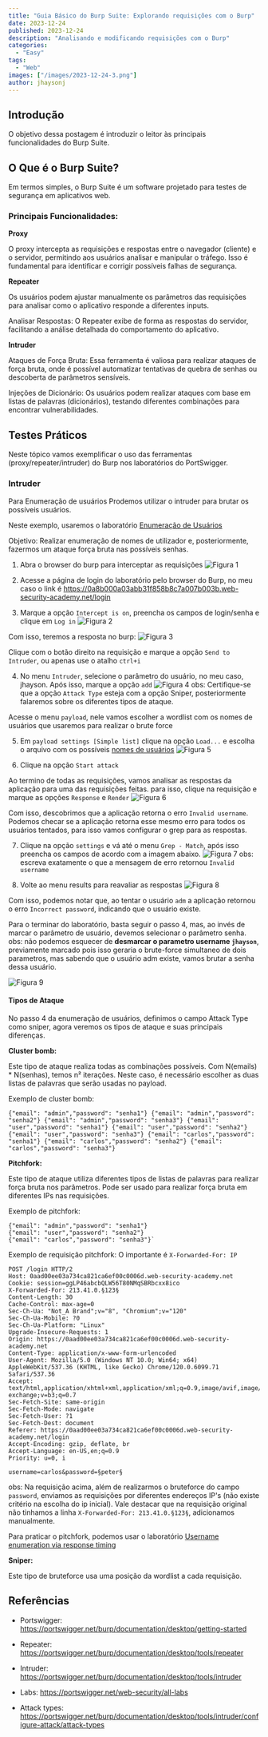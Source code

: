 ```yaml
---
title: "Guia Básico do Burp Suite: Explorando requisições com o Burp"
date: 2023-12-24
published: 2023-12-24
description: "Analisando e modificando requisições com o Burp"
categories:
  - "Easy"
tags:
  - "Web"
images: ["/images/2023-12-24-3.png"]
author: jhaysonj
---
```


## Introdução

O objetivo dessa postagem é introduzir o leitor às principais funcionalidades do Burp Suite. 

## O Que é o Burp Suite?

Em termos simples, o Burp Suite é um software projetado para testes de segurança em aplicativos web.

### Principais Funcionalidades:

**Proxy** 

O proxy intercepta as requisições e respostas entre o navegador (cliente) e o servidor, permitindo aos usuários analisar e manipular o tráfego. Isso é fundamental para identificar e corrigir possíveis falhas de segurança.

**Repeater**

Os usuários podem ajustar manualmente os parâmetros das requisições para analisar como o aplicativo responde a diferentes inputs.

Analisar Respostas: O Repeater exibe de forma as respostas do servidor, facilitando a análise detalhada do comportamento do aplicativo.
    

**Intruder**

Ataques de Força Bruta: Essa ferramenta é valiosa para realizar ataques de força bruta, onde é possível automatizar tentativas de quebra de senhas ou descoberta de parâmetros sensíveis.

Injeções de Dicionário: Os usuários podem realizar ataques com base em listas de palavras (dicionários), testando diferentes combinações para encontrar vulnerabilidades.



## Testes Práticos

Neste tópico vamos exemplificar o uso das ferramentas (proxy/repeater/intruder) do Burp nos laboratórios do PortSwigger.


### Intruder
Para Enumeração de usuários
Prodemos utilizar o intruder para brutar os possíveis usuários.

Neste exemplo, usaremos o laboratório [Enumeração de Usuários](https://portswigger.net/web-security/authentication/password-based/lab-username-enumeration-via-different-responses)

Objetivo: Realizar enumeração de nomes de utilizador e, posteriormente, fazermos um ataque força bruta nas possíveis senhas.

1. Abra o browser do burp para interceptar as requisições
![Figura 1](/images/2023-12-24-1.png)

2. Acesse a página de login do laboratório pelo browser do Burp, no meu caso o link é https://0a8b000a03abb31f858b8c7a007b003b.web-security-academy.net/login

3. Marque a opção `Intercept is on`, preencha os campos de login/senha e clique em `Log in`
![Figura 2](/images/2023-12-24-2.png)


Com isso, teremos a resposta no burp:
![Figura 3](/images/2023-12-24-3.png)

Clique com o botão direito na requisição e marque a opção `Send to Intruder`, ou apenas use o atalho `ctrl+i`

4. No menu `Intruder`, selecione o parâmetro do usuário, no meu caso, jhayson. Após isso, marque a opção `add`
![Figura 4](/images/2023-12-24-4.png)
obs: Certifique-se que a opção `Attack Type` esteja com a opção Sniper, posteriormente falaremos sobre os diferentes tipos de ataque.

Acesse o menu `payload`, nele vamos escolher a wordlist com os nomes de usuários que usaremos para realizar o brute force

5. Em `payload settings [Simple list]` clique na opção `Load...` e escolha o arquivo com os possíveis [nomes de usuários](https://portswigger.net/web-security/authentication/auth-lab-usernames)
![Figura 5](/images/2023-12-24-5.png)

6. Clique na opção `Start attack`


Ao termino de todas as requisições, vamos analisar as respostas da aplicação para uma das requisições feitas. para isso, clique na requisição e marque as opções `Response` e `Render`
![Figura 6](/images/2023-12-24-6.png)

Com isso, descobrimos que a aplicação retorna o erro `Invalid username`. Podemos checar se a aplicação retorna esse mesmo erro para todos os usuários tentados, para isso vamos configurar o grep para as respostas.


7. Clique na opção `settings` e vá até o menu `Grep - Match`, após isso preencha os campos de acordo com a imagem abaixo.
![Figura 7](/images/2023-12-24-7.png)
obs: escreva exatamente o que a mensagem de erro retornou `Invalid username`

8. Volte ao menu results para reavaliar as respostas
![Figura 8](/images/2023-12-24-8.png)

Com isso, podemos notar que, ao tentar o usuário `adm` a aplicação retornou o erro `Incorrect password`, indicando que o usuário existe.

Para o terminar do laboratório, basta seguir o passo 4, mas, ao invés de marcar o parâmetro de usuário, devemos selecionar o parâmetro senha.
obs: não podemos esquecer de **desmarcar o parametro username `jhayson`**, previamente marcado pois isso geraria o brute-force simultaneo de dois parametros, mas sabendo que o usuário adm existe, vamos brutar a senha dessa usuário.

![Figura 9](/images/2023-12-24-9.png)


#### Tipos de Ataque
No passo 4 da enumeração de usuários, definimos o campo Attack Type como sniper, agora veremos os tipos de ataque e suas principais diferenças.


**Cluster bomb:** 

Este tipo de ataque realiza todas as combinações possíveis. Com N(emails) * N(senhas), temos n² iterações. Neste caso, é necessário escolher as duas listas de palavras que serão usadas no payload.

Exemplo de cluster bomb:

```
{"email": "admin","password": "senha1"} {"email": "admin","password": "senha2"} {"email": "admin","password": "senha3"} {"email": "user","password": "senha1"} {"email": "user","password": "senha2"} {"email": "user","password": "senha3"} {"email": "carlos","password": "senha1"} {"email": "carlos","password": "senha2"} {"email": "carlos","password": "senha3"}
```

**Pitchfork:** 

Este tipo de ataque utiliza diferentes tipos de listas de palavras para realizar força bruta nos parâmetros. Pode ser usado para realizar força bruta em diferentes IPs nas requisições.

Exemplo de pitchfork:

```
{"email": "admin","password": "senha1"} 
{"email": "user","password": "senha2"}
{"email": "carlos","password": "senha3"}`
```

Exemplo de requisição pitchfork:
O importante é `X-Forwarded-For: IP`

```
POST /login HTTP/2
Host: 0aad00ee03a734ca821ca6ef00c0006d.web-security-academy.net
Cookie: session=ggLP46abcbQLW56T80NMqSBRbcxx8ico
X-Forwarded-For: 213.41.0.§123§
Content-Length: 30
Cache-Control: max-age=0
Sec-Ch-Ua: "Not_A Brand";v="8", "Chromium";v="120"
Sec-Ch-Ua-Mobile: ?0
Sec-Ch-Ua-Platform: "Linux"
Upgrade-Insecure-Requests: 1
Origin: https://0aad00ee03a734ca821ca6ef00c0006d.web-security-academy.net
Content-Type: application/x-www-form-urlencoded
User-Agent: Mozilla/5.0 (Windows NT 10.0; Win64; x64) AppleWebKit/537.36 (KHTML, like Gecko) Chrome/120.0.6099.71 Safari/537.36
Accept: text/html,application/xhtml+xml,application/xml;q=0.9,image/avif,image/webp,image/apng,*/*;q=0.8,application/signed-exchange;v=b3;q=0.7
Sec-Fetch-Site: same-origin
Sec-Fetch-Mode: navigate
Sec-Fetch-User: ?1
Sec-Fetch-Dest: document
Referer: https://0aad00ee03a734ca821ca6ef00c0006d.web-security-academy.net/login
Accept-Encoding: gzip, deflate, br
Accept-Language: en-US,en;q=0.9
Priority: u=0, i

username=carlos&password=§peter§
```
obs: Na requisição acima, além de realizarmos o bruteforce do campo `password`, enviamos as requisições por diferentes endereços IP's (não existe critério na escolha do ip inicial). Vale destacar que na requisição original não tinhamos a linha `X-Forwarded-For: 213.41.0.§123§`, adicionamos manualmente.

Para praticar o pitchfork, podemos usar o laboratório [Username enumeration via response timing](https://portswigger.net/web-security/authentication/password-based/lab-username-enumeration-via-different-responses)

**Sniper:**

Este tipo de bruteforce usa uma posição da wordlist a cada requisição. 



## Referências

- Portswigger: <https://portswigger.net/burp/documentation/desktop/getting-started>

- Repeater: <https://portswigger.net/burp/documentation/desktop/tools/repeater>

- Intruder: <https://portswigger.net/burp/documentation/desktop/tools/intruder>

- Labs: <https://portswigger.net/web-security/all-labs>

- Attack types: <https://portswigger.net/burp/documentation/desktop/tools/intruder/configure-attack/attack-types>